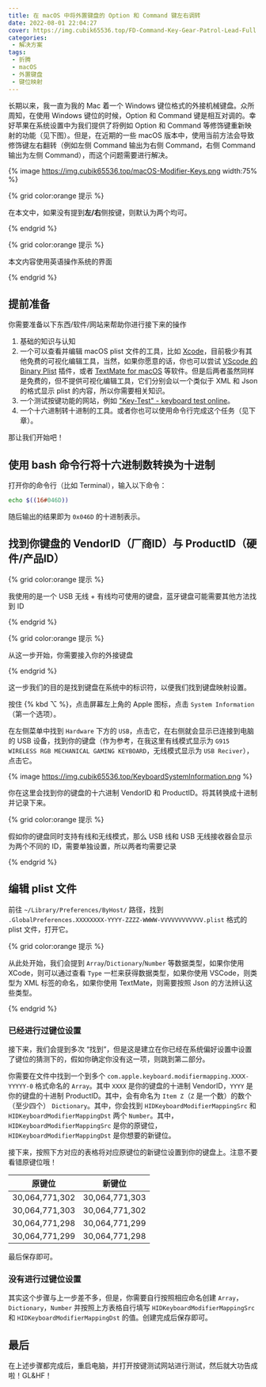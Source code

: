 ```yaml
---
title: 在 macOS 中将外置键盘的 Option 和 Command 键左右调转
date: 2022-08-01 22:04:27
cover: https://img.cubik65536.top/FD-Command-Key-Gear-Patrol-Lead-Full.jpg
categories:
 - 解决方案
tags:
 - 折腾
 - macOS
 - 外置键盘
 - 键位映射
---
```


长期以来，我一直为我的 Mac 着一个 Windows 键位格式的外接机械键盘。众所周知，在使用 Windows 键位的时候，Option 和 Command 键是相互对调的。幸好苹果在系统设置中为我们提供了将例如 Option 和 Command 等修饰键重新映射的功能（见下图）。但是，在近期的一些 macOS 版本中，使用当前方法会导致修饰键左右翻转（例如左侧 Command 输出为右侧 Command，右侧 Command 输出为左侧 Command），而这个问题需要进行解决。

{% image https://img.cubik65536.top/macOS-Modifier-Keys.png width:75% %}

<!-- more -->

{% grid color:orange 提示 %}

在本文中，如果没有提到**左/右**侧按键，则默认为两个均可。

{% endgrid %}

{% grid color:orange 提示 %}

本文内容使用英语操作系统的界面

{% endgrid %}

## 提前准备

你需要准备以下东西/软件/网站来帮助你进行接下来的操作

1. 基础的知识与认知
2. 一个可以查看并编辑 macOS plist 文件的工具，比如 [Xcode](https://developer.apple.com/xcode/)，目前极少有其他免费的可视化编辑工具，当然，如果你愿意的话，你也可以尝试 [VScode 的 Binary Plist](https://marketplace.visualstudio.com/items?itemName=dnicolson.binary-plist) 插件，或者 [TextMate for macOS](https://macromates.com) 等软件。但是后两者虽然同样是免费的，但不提供可视化编辑工具，它们分别会以一个类似于 XML 和 Json 的格式显示 plist 的内容，所以你需要相关知识。
3. 一个测试按键功能的网站，例如 ["Key-Test" - keyboard test online](https://en.key-test.ru)。
4. 一个十六进制转十进制的工具。或者你也可以使用命令行完成这个任务（见下章）。

那让我们开始吧！

## 使用 bash 命令行将十六进制数转换为十进制

打开你的命令行（比如 Terminal），输入以下命令：

```bash
echo $((16#046D))
```

随后输出的结果即为 `0x046D` 的十进制表示。

## 找到你键盘的 VendorID（厂商ID）与 ProductID（硬件/产品ID）

{% grid color:orange 提示 %}

我使用的是一个 USB 无线 + 有线均可使用的键盘，蓝牙键盘可能需要其他方法找到 ID

{% endgrid %}

{% grid color:orange 提示 %}

从这一步开始，你需要接入你的外接键盘

{% endgrid %}

这一步我们的目的是找到键盘在系统中的标识符，以便我们找到键盘映射设置。

按住 {% kbd ⌥ %}，点击屏幕左上角的 Apple 图标，点击 `System Information`（第一个选项）。

在左侧菜单中找到 `Hardware` 下方的 `USB`，点击它，在右侧就会显示已连接到电脑的 USB 设备，找到你的键盘（作为参考，在我这里有线模式显示为 `G915 WIRELESS RGB MECHANICAL GAMING KEYBOARD`，无线模式显示为 `USB Reciver`），点击它。

{% image https://img.cubik65536.top/KeyboardSystemInformation.png %}

你在这里会找到你的键盘的十六进制 VendorID 和 ProductID。将其转换成十进制并记录下来。

{% grid color:orange 提示 %}

假如你的键盘同时支持有线和无线模式，那么 USB 线和 USB 无线接收器会显示为两个不同的 ID，需要单独设置，所以两者均需要记录

{% endgrid %}

## 编辑 plist 文件

前往 `~/Library/Preferences/ByHost/` 路径，找到 `.GlobalPreferences.XXXXXXXX-YYYY-ZZZZ-WWWW-VVVVVVVVVVVV.plist` 格式的 plist 文件，打开它。

{% grid color:orange 提示 %}

从此处开始，我们会提到 `Array`/`Dictionary`/`Number` 等数据类型，如果你使用 XCode，则可以通过查看 `Type` 一栏来获得数据类型，如果你使用 VSCode，则类型为 XML 标签的命名，如果你使用 TextMate，则需要按照 Json 的方法辨认这些类型。

{% endgrid %}

### 已经进行过键位设置

接下来，我们会提到多次 “找到”，但是这是建立在你已经在系统偏好设置中设置了键位的猜测下的，假如你确定你没有这一项，则跳到第二部分。

你需要在文件中找到一个到多个 `com.apple.keyboard.modifiermapping.XXXX-YYYYY-0` 格式命名的 `Array`。其中 `XXXX` 是你的键盘的十进制 VendorID，`YYYY` 是你的键盘的十进制 ProductID。其中，会有命名为 `Item Z`（`Z` 是一个数）的数个（至少四个） `Dictionary`。其中，你会找到 `HIDKeyboardModifierMappingSrc` 和 `HIDKeyboardModifierMappingDst` 两个 `Number`。其中，`HIDKeyboardModifierMappingSrc` 是你的原键位，`HIDKeyboardModifierMappingDst` 是你想要的新键位。

接下来，按照下方对应的表格将对应原键位的新键位设置到你的键盘上。注意不要看错原键位哦！

|     原键位     |     新键位     |
| -------------- | -------------- |
| 30,064,771,302 | 30,064,771,303 |
| 30,064,771,303 | 30,064,771,302 |
| 30,064,771,298 | 30,064,771,299 |
| 30,064,771,299 | 30,064,771,298 |

最后保存即可。

### 没有进行过键位设置

其实这个步骤与上一步差不多，但是，你需要自行按照相应命名创建 `Array`，`Dictionary`，`Number` 并按照上方表格自行填写 `HIDKeyboardModifierMappingSrc` 和 `HIDKeyboardModifierMappingDst` 的值。创建完成后保存即可。

## 最后

在上述步骤都完成后，重启电脑，并打开按键测试网站进行测试，然后就大功告成啦！GL&HF！
